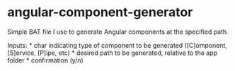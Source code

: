# angular-component-generator
Simple BAT file I use to generate Angular components at the specified path.

Inputs: 
    * char indicating type of component to be generated ([C]omponent, [S]ervice, [P]ipe, etc)
    * desired path to be generated, relative to the app folder
    * confirmation (y/n)

